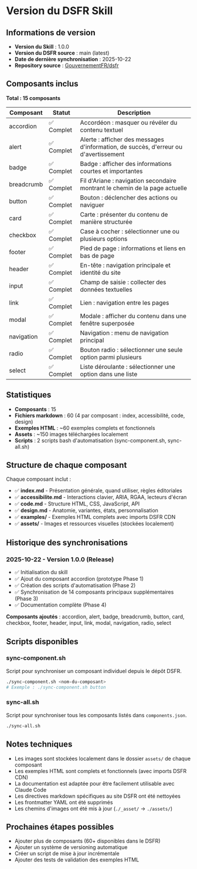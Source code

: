 # Version du DSFR Skill

## Informations de version

- **Version du Skill** : 1.0.0
- **Version du DSFR source** : main (latest)
- **Date de dernière synchronisation** : 2025-10-22
- **Repository source** : [GouvernementFR/dsfr](https://github.com/GouvernementFR/dsfr)

## Composants inclus

**Total : 15 composants**

| Composant | Statut | Description |
|-----------|--------|-------------|
| accordion | ✅ Complet | Accordéon : masquer ou révéler du contenu textuel |
| alert | ✅ Complet | Alerte : afficher des messages d'information, de succès, d'erreur ou d'avertissement |
| badge | ✅ Complet | Badge : afficher des informations courtes et importantes |
| breadcrumb | ✅ Complet | Fil d'Ariane : navigation secondaire montrant le chemin de la page actuelle |
| button | ✅ Complet | Bouton : déclencher des actions ou naviguer |
| card | ✅ Complet | Carte : présenter du contenu de manière structurée |
| checkbox | ✅ Complet | Case à cocher : sélectionner une ou plusieurs options |
| footer | ✅ Complet | Pied de page : informations et liens en bas de page |
| header | ✅ Complet | En-tête : navigation principale et identité du site |
| input | ✅ Complet | Champ de saisie : collecter des données textuelles |
| link | ✅ Complet | Lien : navigation entre les pages |
| modal | ✅ Complet | Modale : afficher du contenu dans une fenêtre superposée |
| navigation | ✅ Complet | Navigation : menu de navigation principal |
| radio | ✅ Complet | Bouton radio : sélectionner une seule option parmi plusieurs |
| select | ✅ Complet | Liste déroulante : sélectionner une option dans une liste |

## Statistiques

- **Composants** : 15
- **Fichiers markdown** : 60 (4 par composant : index, accessibilité, code, design)
- **Exemples HTML** : ~60 exemples complets et fonctionnels
- **Assets** : ~150 images téléchargées localement
- **Scripts** : 2 scripts bash d'automatisation (sync-component.sh, sync-all.sh)

## Structure de chaque composant

Chaque composant inclut :
- ✅ **index.md** - Présentation générale, quand utiliser, règles éditoriales
- ✅ **accessibilite.md** - Interactions clavier, ARIA, RGAA, lecteurs d'écran
- ✅ **code.md** - Structure HTML, CSS, JavaScript, API
- ✅ **design.md** - Anatomie, variantes, états, personnalisation
- ✅ **examples/** - Exemples HTML complets avec imports DSFR CDN
- ✅ **assets/** - Images et ressources visuelles (stockées localement)

## Historique des synchronisations

### 2025-10-22 - Version 1.0.0 (Release)
- ✅ Initialisation du skill
- ✅ Ajout du composant accordion (prototype Phase 1)
- ✅ Création des scripts d'automatisation (Phase 2)
- ✅ Synchronisation de 14 composants principaux supplémentaires (Phase 3)
- ✅ Documentation complète (Phase 4)

**Composants ajoutés** : accordion, alert, badge, breadcrumb, button, card, checkbox, footer, header, input, link, modal, navigation, radio, select

## Scripts disponibles

### sync-component.sh
Script pour synchroniser un composant individuel depuis le dépôt DSFR.

```bash
./sync-component.sh <nom-du-composant>
# Exemple : ./sync-component.sh button
```

### sync-all.sh
Script pour synchroniser tous les composants listés dans `components.json`.

```bash
./sync-all.sh
```

## Notes techniques

- Les images sont stockées localement dans le dossier `assets/` de chaque composant
- Les exemples HTML sont complets et fonctionnels (avec imports DSFR CDN)
- La documentation est adaptée pour être facilement utilisable avec Claude Code
- Les directives markdown spécifiques au site DSFR ont été nettoyées
- Les frontmatter YAML ont été supprimés
- Les chemins d'images ont été mis à jour (`./_asset/` → `./assets/`)

## Prochaines étapes possibles

- Ajouter plus de composants (60+ disponibles dans le DSFR)
- Ajouter un système de versioning automatique
- Créer un script de mise à jour incrémentale
- Ajouter des tests de validation des exemples HTML
